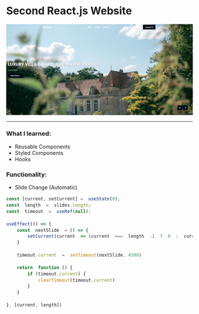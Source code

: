
#  Second React.js Website

![Second React.js Website](https://raw.githubusercontent.com/SeadSabanovic/Second-React-Website/main/Bijoux.png)
___

### What I learned:
- Reusable Components
- Styled Components
- Hooks
### Functionality:
- Slide Change (Automatic)
```javascript
const [current, setCurrent] =  useState(0);
const  length  =  slides.length;
const  timeout  =  useRef(null);

useEffect(() => {
	const  nextSlide  = () => {
		setCurrent(current  => (current  ===  length  -1  ?  0  :  current  +  1))
	}
	
	timeout.current  =  setTimeout(nextSlide, 4500)
	
	return  function () {
		if (timeout.current) {
			clearTimeout(timeout.current)
		}
	}

}, [current, length])

```
